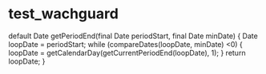 # test_wachguard

   default Date getPeriodEnd(final Date periodStart, final Date minDate) {
      Date loopDate = periodStart;
      while (compareDates(loopDate, minDate) <0) {
         loopDate = getCalendarDay(getCurrentPeriodEnd(loopDate), 1);
      }
      return loopDate;
   }
